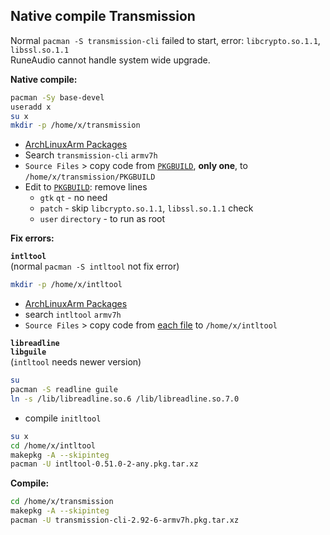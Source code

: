 Native compile Transmission
--- 
Normal `pacman -S transmission-cli` failed to start, error: `libcrypto.so.1.1`, `libssl.so.1.1`  
RuneAudio cannot handle system wide upgrade.  
  
**Native compile:**  
```sh
pacman -Sy base-devel
useradd x
su x
mkdir -p /home/x/transmission
```

- [ArchLinuxArm Packages](https://archlinuxarm.org/packages)  
- Search `transmission-cli` `armv7h`  
- `Source Files` > copy code from [`PKGBUILD`](https://archlinuxarm.org/packages/armv7h/transmission-cli/files/PKGBUILD), **only one**, to `/home/x/transmission/PKGBUILD`  
- Edit to [`PKGBUILD`](https://github.com/rern/RuneAudio/blob/master/transmission/PKGBUILD): remove lines  
  * `gtk` `qt` - no need  
  * `patch` - skip `libcrypto.so.1.1`, `libssl.so.1.1` check   
  * `user` `directory` - to run as root  

**Fix errors:**  

**`intltool`**  
(normal `pacman -S intltool` not fix error)  
```sh
mkdir -p /home/x/intltool
```
  * [ArchLinuxArm Packages](https://archlinuxarm.org/packages)
  * search `intltool` `armv7h`  
  * `Source Files` > copy code from [each file](https://archlinuxarm.org/packages/any/intltool/files) to `/home/x/intltool` 

**`libreadline`**  
**`libguile`**  
(`intltool` needs newer version)
```sh
su
pacman -S readline guile
ln -s /lib/libreadline.so.6 /lib/libreadline.so.7.0
```
  * compile `initltool`
```sh
su x
cd /home/x/intltool
makepkg -A --skipinteg
pacman -U intltool-0.51.0-2-any.pkg.tar.xz
```

**Compile:**  
```sh
cd /home/x/transmission
makepkg -A --skipinteg
pacman -U transmission-cli-2.92-6-armv7h.pkg.tar.xz
```
